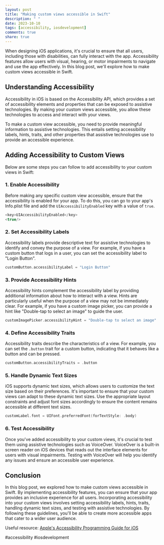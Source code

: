 ```yaml
---
layout: post
title: "Making custom views accessible in Swift"
description: " "
date: 2023-10-10
tags: [accessibility, iosdevelopment]
comments: true
share: true
---
```


When designing iOS applications, it's crucial to ensure that all users, including those with disabilities, can fully interact with the app. Accessibility features allow users with visual, hearing, or motor impairments to navigate and use the app effectively. In this blog post, we'll explore how to make custom views accessible in Swift.

## Understanding Accessibility

Accessibility in iOS is based on the Accessibility API, which provides a set of accessibility elements and properties that can be exposed to assistive technologies. By making your custom views accessible, you allow these technologies to access and interact with your views.

To make a custom view accessible, you need to provide meaningful information to assistive technologies. This entails setting accessibility labels, hints, traits, and other properties that assistive technologies use to provide an accessible experience.

## Adding Accessibility to Custom Views

Below are some steps you can follow to add accessibility to your custom views in Swift:

### 1. Enable Accessibility

Before making any specific custom view accessible, ensure that the accessibility is enabled for your app. To do this, you can go to your app's Info.plist file and add the `UIAccessibilityEnabled` key with a value of `true`.

```swift
<key>UIAccessibilityEnabled</key>
<true/>
```

### 2. Set Accessibility Labels

Accessibility labels provide descriptive text for assistive technologies to identify and convey the purpose of a view. For example, if you have a custom button that logs in a user, you can set the accessibility label to "Login Button".

```swift
customButton.accessibilityLabel = "Login Button"
```

### 3. Provide Accessibility Hints

Accessibility hints complement the accessibility label by providing additional information about how to interact with a view. Hints are particularly useful when the purpose of a view may not be immediately clear. For example, if you have a custom image picker, you can provide a hint like "Double-tap to select an image" to guide the user.

```swift
customImagePicker.accessibilityHint = "Double-tap to select an image"
```

### 4. Define Accessibility Traits

Accessibility traits describe the characteristics of a view. For example, you can set the `.button` trait for a custom button, indicating that it behaves like a button and can be pressed.

```swift
customButton.accessibilityTraits = .button
```

### 5. Handle Dynamic Text Sizes

iOS supports dynamic text sizes, which allows users to customize the text size based on their preferences. It's important to ensure that your custom views can adapt to these dynamic text sizes. Use the appropriate layout constraints and adjust font sizes accordingly to ensure the content remains accessible at different text sizes.

```swift
customLabel.font = UIFont.preferredFont(forTextStyle: .body)
```

### 6. Test Accessibility

Once you've added accessibility to your custom views, it's crucial to test them using assistive technologies such as VoiceOver. VoiceOver is a built-in screen reader on iOS devices that reads out the interface elements for users with visual impairments. Testing with VoiceOver will help you identify any issues and ensure an accessible user experience.

## Conclusion

In this blog post, we explored how to make custom views accessible in Swift. By implementing accessibility features, you can ensure that your app provides an inclusive experience for all users. Incorporating accessibility into your custom views involves setting accessibility labels, hints, traits, handling dynamic text sizes, and testing with assistive technologies. By following these guidelines, you'll be able to create more accessible apps that cater to a wider user audience.

Useful resource: [Apple's Accessibility Programming Guide for iOS](https://developer.apple.com/library/archive/documentation/UserExperience/Conceptual/iPhoneAccessibility/Accessibility_on_iPhone/Accessibility_on_iPhone.html)

#accessibility #iosdevelopment
